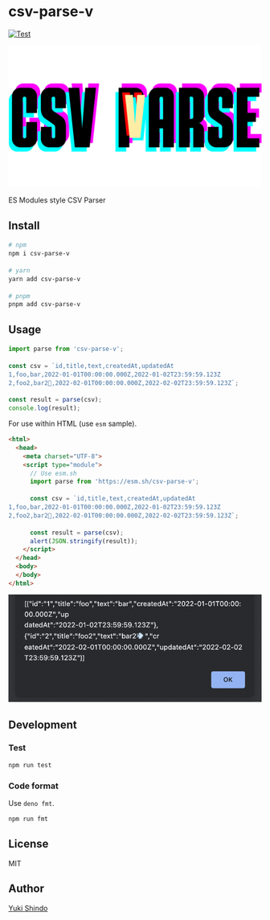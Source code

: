 # csv-parse-v
[![Test](https://github.com/shinshin86/csv-parse-v/actions/workflows/test.yml/badge.svg)](https://github.com/shinshin86/csv-parse-v/actions/workflows/test.yml)

![logo](./logo/logo.png)

ES Modules style CSV Parser

## Install

```sh
# npm
npm i csv-parse-v

# yarn
yarn add csv-parse-v

# pnpm
pnpm add csv-parse-v
```

## Usage

```javascript
import parse from 'csv-parse-v';

const csv = `id,title,text,createdAt,updatedAt
1,foo,bar,2022-01-01T00:00:00.000Z,2022-01-02T23:59:59.123Z
2,foo2,bar2💨,2022-02-01T00:00:00.000Z,2022-02-02T23:59:59.123Z`;

const result = parse(csv);
console.log(result);
```

For use within HTML (use `esm` sample).

```html
<html>
  <head>
    <meta charset="UTF-8">
    <script type="module">
      // Use esm.sh
      import parse from 'https://esm.sh/csv-parse-v';

      const csv = `id,title,text,createdAt,updatedAt
1,foo,bar,2022-01-01T00:00:00.000Z,2022-01-02T23:59:59.123Z
2,foo2,bar2💨,2022-02-01T00:00:00.000Z,2022-02-02T23:59:59.123Z`;

      const result = parse(csv);
      alert(JSON.stringify(result));
    </script>
  </head>
  <body>
  </body>
</html>
```

![demo image](./demo/csv-parse-v_demo.png)

## Development

### Test

```sh
npm run test
```

### Code format

Use `deno fmt`.

```sh
npm run fmt
```

## License

MIT

## Author

[Yuki Shindo](https://shinshin86.com/en)